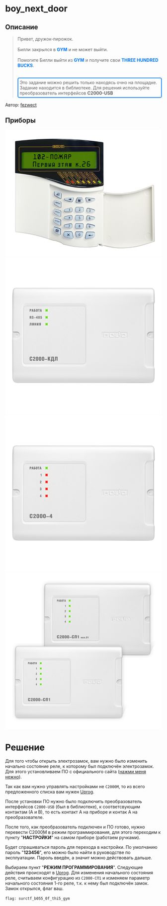# boy_next_door

## Описание
> Привет, дружок-пирожок.<br><br>Билли закрылся в <b style="color:#0077FF">GYM</b> и не может выйти.<br><br>Помогите Билли выйти из <b style="color:#0077FF">GYM</b> и получите свои <b style="color:#0077FF">THREE HUNDRED BUCKS</b>.<br><br><div style="border:2px #0077FF solid; padding:5px; border-radius:5px">Это задание можно решить только находясь очно на площадке. <br>Задание находится в библиотеке. Для решения используйте преобразователь интерфейсов <b>С2000-USB</b></div>

Автор: [fezwect](https://t.me/fezwectf)

## Приборы

![](src/s2000m_0.png)
![](src/S2000_KDL_nov.kr.png)
![](src/s2_4.png)
![](src/s2_sp1.png)

# Решение

Для того чтобы открыть электрозамок, вам нужно было изменить начально состояние реле, к которому был подключён электрозамок.
Для этого установливаем ПО с официального сайта ([нажми меня нежно](https://bolid.ru/production/orion/po-orion/po-config/)).

Так как вам нужно управлять настройками не `С2000М`, то из всего предложенного списка вам нужен [Uprog](https://bolid.ru/production/orion/po-orion/po-config/uprog.html). 

После установки ПО нужно было подключить преобразователь интерфейсов `С2000-USB` (был в библиотеке), к соответсвующим контактам (А и В), то есть контакт А на приборе и контак А на преобразователе. 

После того, как преобразователь подключен и ПО готово, нужно перевести С2000М в режим программирования, для этого переходим к пункту "**НАСТРОЙКИ**" на самом приборе (работаем ручками). 

Будет спрашиваться пароль для перехода в настройки. По умолчанию пароль "**123456**", его можно было найти в руководстве по эксплуатации. Пароль введён, а значит можно действовать дальше. 

Выбираем пункт "**РЕЖИМ ПРОГРАММИРОВАНИЯ**". Следующие действия происходят в [Uprog](https://bolid.ru/production/orion/po-orion/po-config/uprog.html). 
Для изменения начального состояния реле, считываем конфигурацию из `С2000-СП1` и изменяем параметр начального состояния 1-го реле, т.к. к нему был подключён замок. Замок открылся, флаг ваш.

`flag: surctf_b055_0f_thi5_gym`
